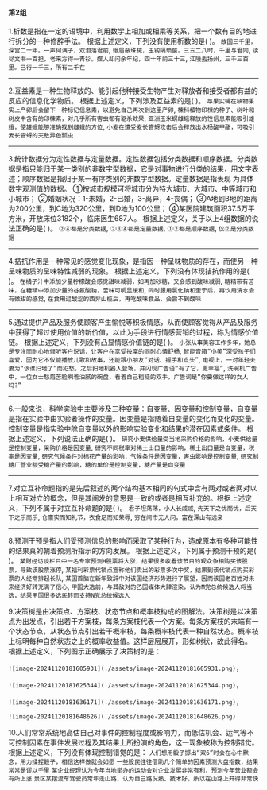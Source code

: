 #### 第2组

1.析数是指在一定的语境中，利用数学上相加或相乘等关系，把一个数有目的地进行拆分的一种修辞手法。
根据上述定义，下列没有使用析数的是(     )。
`故国三千里，深宫二十年。一声何满子，双泪落君前`,
`蛾眉蔽珠械，玉钩隔琐窗。三五二八时，千里与君同`,
`读尽文书一百担，老来方得一青衫。媒人却问余年纪，四十年前三十三`,
`江陵去扬州，三千三百里。已行一千三，所有二千在`

------

2.互益素是一种生物释放的、能引起他种接受生物产生对释放者和接受者都有益的反应的信息化学物质。
根据上述定义，下列涉及互益素的是(     )。
`苹果实蝇在植物果实上产卵后会留下一种标记信息素，以避免自己再次到这里产卵`,
`楝科植物印楝的种子、树叶和树皮中含有的印楝素，对几乎所有害虫都有驱杀效果`,
`亚洲玉米螟雌蛾释放的性信息素能吸引雄蛾，使雄蛾能够准确找到雌蛾的方位`,
`小麦在遭受麦长管蚜攻击后会释放出水杨酸甲酯，可吸引麦长管蚜的天敌异色瓢虫`

------

3.统计数据分为定性数据与定量数据。定性数据包括分类数据和顺序数据。分类数据是指只能归于某一类别的非数字型数据，它是对事物进行分类的结果，用文字表述；顺序数据是指归于某一有序类别的非数字型数据。定量数据是指表现
为具体数字观测值的数据。
①按城市规模可将城市分为特大城市、大城市、中等城市和小城市；
②婚姻状况：1-未婚，2-已婚，3-离异，4-丧偶；
③A地到B地的距离为200公里，到C地为320公里，到D地为100公里；
④某医院建筑面积37.5万平方米，开放床位3182个，临床医生687人。
根据上述定义，关于以上4组数据的说法正确的是(     )。
`②④都是分类数据`,
`②③④都是定量数据`,
`①②都是顺序数据`,
`仅②是分类数据`

------

4.拮抗作用是一种常见的感觉变化现象，是指因一种呈味物质的存在，而使另一种呈味物质的呈味特性减弱的现象。
根据上述定义，下列没有体现拮抗作用的是(     )。
`在橘子汁中添加少量柠檬酸会感觉甜味减弱，如再加砂糖，又会感到酸味减弱`,
`糖精带有苦味，在糖精中添加少量的谷氨酸钠，苦味可明显缓和`,
`同时服用氯化钠和奎宁后，再饮用清水会有微甜的感觉`,
`在食用过酸涩的西非山榄后，再吃酸味食品，会尝不到酸味`

------

5.通过提供产品及服务使顾客产生愉悦等积极情感，从而使顾客觉得从产品及服务中获得了超过使用价值的新价值，以此为手段进行情感营销的过程，称为情感价值链。
根据上述定义，下列没有凸显情感价值链的是(      )。
`小张从事美容工作多年，她总是专注而耐心地倾听客户说话，让客户在享受按摩的同时心情舒畅`,
`智能音箱“小美”深受孩子们喜爱，因为它不仅能播放儿歌和故事，还能跟小朋友“对话、握手和点头”`,
`电视上，一对年轻夫妻为“该谁扫地了”而犯愁，之后扫地机器人登场，并闪现广告语“有了它，更幸福”`,
`洗碗机广告中，一位女士愁眉苦脸刷着油腻的碗盘，看着自己粗糙的双手，广告词是“你要做这样的女人吗?”`

------

6.一般来说，科学实验中主要涉及三种变量：自变量、因变量和控制变量，自变量是指在实验中由实验者操作的变量。因变量是指随着自变量的变化而变化的变量。控制变量是指实验中除自变量以外的影响实验变化和结果的潜在因素或条件。
根据上述定义，下列说法正确的是(    )。
`研究小麦供给量受当地采购价格的影响，小麦供给量是控制变量，采购价格是因变量`,
`研究不同税率对稀土出口量的影响，稀土出口量是自变量，税率是因变量`,
`研究气候条件对棉花产量的影响，气候条件是因变量，害虫影响是控制变量`,
`研究制糖厂营业额受糖产量的影响，糖的单价是控制变量，糖产量是自变量`

------

7.对立互补命题指的是先后叙述的两个结构基本相同的句式中含有两对或者两对以上相互对立的概念，但是其阐发的意思是一致的或者是相互补充的。根据上述定义，下列不属于对立互补命题的是(     )。
`君子坦荡荡，小人长戚戚`,
`先天下之忧而忧，后天下之乐而乐`,
`仓廪实而知礼节，衣食足而知荣辱`,
`穷在闹市无人问，富在深山有远亲`

------

8.预测干预是指人们受预测信息的影响而采取了某种行为，造成原本有多种可能性的结果真的朝着预测所指示的方向发展。
根据上述定义，下列属于预测干预的是(     )。
`某财经访谈栏目中一名专家预测H股票将大涨，结果很多收看该节目的观众争相购买该股票，导致该股票涨停`,
`某福利彩票代销点宣称他们卖出的彩票多次中奖，结果到该代销点购买彩票的人经常排起长队`,
`某国首脑在新年致辞中对该国经济形势进行了展望，因而该国老百姓对未来经济好转充满了信心`,
`甲国大选前，与其敌对的乙国媒体大肆渲染，认为M党总统候选人将当选，结果甲国很多选民转而支持N党总统候选人`

9.决策树是由决策点、方案枝、状态节点和概率枝构成的图解法。决策树是以决策点为出发点，引出若干方案枝，每条方案枝代表一个方案。每条方案枝的末端有一个状态节点，从状态节点引出若干概率枝，每条概率枝代表一种自然状态。概率枝上标明每种自然状态之上的概率收益值。这样层层展开，形如树状，故此得名。
根据上述定义，下列图示正确展示了决策树的是：

`![image-20241120181605931](./assets/image-20241120181605931.png)`，

`![image-20241120181625344](./assets/image-20241120181625344.png)`，

`![image-20241120181636171](./assets/image-20241120181636171.png)`，

`![image-20241120181648626](./assets/image-20241120181648626.png)`

10.人们常常系统地高估自己对事件的控制程度或影响力，而低估机会、运气等不可控制因素在事件发展过程及其结果上所扮演的角色，这一现象被称为控制错觉。
根据上述定义，下列没有体现控制错觉的是：
`人们想用骰子掷出“双6”时会在心中默念，用力揉捏骰子，相信这样做就会如愿`
`一些股民往往借助几个简单的因素预测大盘指数，结果常常是谬以千里`
`某企业经理认为今年当地举办的运动会对企业发展非常有利，预测今年营业额会有所上涨`
`景区某摆渡车驾驶员常年走山路，认为自己路况熟、技术好，所以在山路上开得非常快`
